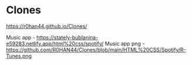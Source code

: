 # Clones


https://r0han44.github.io/Clones/

Music app - https://stately-bublanina-e59283.netlify.app/html%20css/spotify/
Music app png - https://github.com/R0HAN44/Clones/blob/main/HTML%20CSS/Spotify/R-Tunes.png
